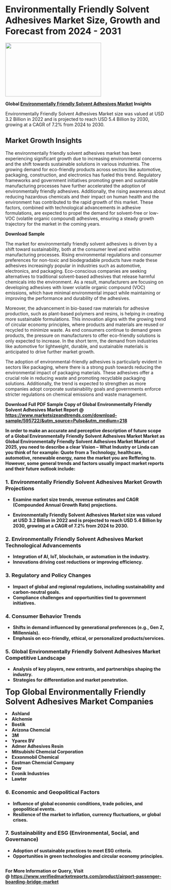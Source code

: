 <H1>Environmentally Friendly Solvent Adhesives Market Size, Growth and Forecast from 2024 - 2031</H1><img class="aligncenter size-medium wp-image-584254" src="https://thirdeyenews.in/wp-content/uploads/2024/09/Global-Market-Research-300x168.jpeg" alt="" width="300" height="168" /><p><strong>Global&nbsp;<a href="https://www.marketsizeandtrends.com/download-sample/595722/&amp;utm_source=Pulse&amp;utm_medium=218">Environmentally Friendly Solvent Adhesives Market</a> Insights</strong></p><p>Environmentally Friendly Solvent Adhesives Market size was valued at USD 3.2 Billion in 2022 and is projected to reach USD 5.4 Billion by 2030, growing at a CAGR of 7.2% from 2024 to 2030.</p><p><h2>Market Growth Insights</h2> <p>The environmentally friendly solvent adhesives market has been experiencing significant growth due to increasing environmental concerns and the shift towards sustainable solutions in various industries. The growing demand for eco-friendly products across sectors like automotive, packaging, construction, and electronics has fueled this trend. Regulatory frameworks and government initiatives promoting green and sustainable manufacturing processes have further accelerated the adoption of environmentally friendly adhesives. Additionally, the rising awareness about reducing hazardous chemicals and their impact on human health and the environment has contributed to the rapid growth of this market. These factors, combined with technological advancements in adhesive formulations, are expected to propel the demand for solvent-free or low-VOC (volatile organic compound) adhesives, ensuring a steady growth trajectory for the market in the coming years.</p> <p><strong>Download Sample</strong></p> <p>The market for environmentally friendly solvent adhesives is driven by a shift toward sustainability, both at the consumer level and within manufacturing processes. Rising environmental regulations and consumer preferences for non-toxic and biodegradable products have made these adhesives increasingly popular in industries such as automotive, electronics, and packaging. Eco-conscious companies are seeking alternatives to traditional solvent-based adhesives that release harmful chemicals into the environment. As a result, manufacturers are focusing on developing adhesives with lower volatile organic compound (VOC) emissions, which have minimal environmental impact while maintaining or improving the performance and durability of the adhesives.</p> <p>Moreover, the advancement in bio-based raw materials for adhesive production, such as plant-based polymers and resins, is helping in creating more sustainable formulations. This innovation aligns with the growing trend of circular economy principles, where products and materials are reused or recycled to minimize waste. As end consumers continue to demand green products, the pressure on manufacturers to offer eco-friendly solutions is only expected to increase. In the short term, the demand from industries like automotive for lightweight, durable, and sustainable materials is anticipated to drive further market growth.</p> <p>The adoption of environmental-friendly adhesives is particularly evident in sectors like packaging, where there is a strong push towards reducing the environmental impact of packaging materials. These adhesives offer a crucial role in reducing waste and promoting recyclable packaging solutions. Additionally, the trend is expected to strengthen as more companies adopt corporate sustainability goals and governments enforce stricter regulations on chemical emissions and waste management.</p> <p><strong></p><p><span class=""><strong>Download Full PDF Sample Copy of Global Environmentally Friendly Solvent Adhesives Market Report</strong> @ <a href="https://www.marketsizeandtrends.com/download-sample/595722/&amp;utm_source=Pulse&amp;utm_medium=218" target="_blank">https://www.marketsizeandtrends.com/download-sample/595722/&amp;utm_source=Pulse&amp;utm_medium=218</a></span></p><p>In order to make an accurate and perceptive description of future scope of a Global&nbsp;Environmentally Friendly Solvent Adhesives Market Market as Global&nbsp;Environmentally Friendly Solvent Adhesives Market Market of 2025, you need to describe a clear Vision &ndash; What Industry or Linda can you think of for example: Quote from a Technology, healthcare, automotive, renewable energy, name the market you are Reffering to. However, some general trends and factors usually impact market reports and their future outlook include:</p><h3>1.&nbsp;<strong>Environmentally Friendly Solvent Adhesives Market Growth Projections</strong></h3><ul><li>Examine market size trends, revenue estimates and CAGR (Compounded Annual Growth Rate) projections.</li><li><p>Environmentally Friendly Solvent Adhesives Market size was valued at USD 3.2 Billion in 2022 and is projected to reach USD 5.4 Billion by 2030, growing at a CAGR of 7.2% from 2024 to 2030.</p></li></ul><h3>2.&nbsp;<strong>Environmentally Friendly Solvent Adhesives Market Technological Advancements</strong></h3><ul><li>Integration of AI, IoT, blockchain, or automation in the industry.</li><li>Innovations driving cost reductions or improving efficiency.</li></ul><h3>3.&nbsp;<strong>Regulatory and Policy Changes</strong></h3><ul><li>Impact of global and regional regulations, including sustainability and carbon-neutral goals.</li><li>Compliance challenges and opportunities tied to government initiatives.</li></ul><h3>4.&nbsp;<strong>Consumer Behavior Trends</strong></h3><ul><li>Shifts in demand influenced by generational preferences (e.g., Gen Z, Millennials).</li><li>Emphasis on eco-friendly, ethical, or personalized products/services.</li></ul><h3>5.&nbsp;<strong>Global Environmentally Friendly Solvent Adhesives Market Competitive Landscape</strong></h3><ul><li>Analysis of key players, new entrants, and partnerships shaping the industry.</li><li>Strategies for differentiation and market penetration.</li></ul><p data-pm-slice="1 1 []"><span style="color: inherit; font-family: inherit; font-size: 25px;">Top Global Environmentally Friendly Solvent Adhesives Market Companies</span></p><div class="" data-test-id=""><p><li>Ashland</li><li> Alchemie</li><li> Bostik</li><li> Arizona Chemcial</li><li> 3M</li><li> Yparex BV</li><li> Admer Adhesives Resin</li><li> Mitsubishi Chemcial Corporation</li><li> Exxonmobil Chemical</li><li> Eastman Chemcial Company</li><li> Dow</li><li> Evonik Industries</li><li> Lawter</li></p></div><h3>6.&nbsp;<strong>Economic and Geopolitical Factors</strong></h3><ul><li>Influence of global economic conditions, trade policies, and geopolitical events.</li><li>Resilience of the market to inflation, currency fluctuations, or global crises.</li></ul><h3>7.&nbsp;<strong>Sustainability and ESG (Environmental, Social, and Governance)</strong></h3><ul><li>Adoption of sustainable practices to meet ESG criteria.</li><li>Opportunities in green technologies and circular economy principles.</li></ul><h2><strong style="font-size: 14px;">For More Information or Query, Visit @&nbsp;</strong><a style="background-color: #ffffff; font-size: 14px;" href="https://www.marketsizeandtrends.com/report/environmentally-friendly-solvent-adhesives-market/" target="_blank">https://www.verifiedmarketreports.com/product/airport-passenger-boarding-bridge-market</a></h2>
